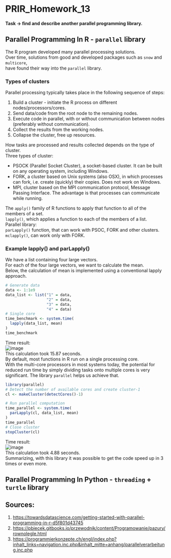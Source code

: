 # PRIR_Homework_13
#### Task -> find and describe another parallel programming library.
## Parallel Programming In R - ```parallel``` library
The R program developed many parallel processing solutions.\
Over time, solutions from good and developed packages such as ```snow``` and ```multicore```,\
have found their way into the ```parallel``` library.
### Types of clusters
Parallel processing typically takes place in the following sequence of steps:
1. Build a cluster - initiate the R process on different nodes/processors/cores.
2. Send data/code from the root node to the remaining nodes.
3. Execute code in parallel, with or without communication between nodes (preferably without communication).
4. Collect the results from the working nodes.
5. Collapse the cluster, free up resources.

How tasks are processed and results collected depends on the type of cluster. \
Three types of cluster:
 - PSOCK (Parallel Socket Cluster), a socket-based cluster. It can be built on any operating system, including Windows.
 - FORK, a cluster based on Unix systems (also OSX), in which processes can fork, i.e. create (quickly) their copies. Does not work on Windows.
 - MPI, cluster based on the MPI communication protocol, Message Passing Interface. The advantage is that processes can communicate while running.
 
The ```apply()``` family of R functions to apply that function to all of the members of a set.\
```lapply()```, which applies a function to each of the members of a list.\
Parallel library:\
```parLapply()``` function, that can work with PSOC, FORK and other clusters.\
```mclapply()```, can work only with FORK.
### Example lapply() and parLapply()
We have a list containing four large vectors.\
For each of the four large vectors, we want to calculate the mean.\
Below, the calculation of mean is implemented using a conventional lapply approach.
```r
# Generate data
data <- 1:1e9
data_list <- list("1" = data,
                  "2" = data,
                  "3" = data,
                  "4" = data)
# Single core
time_benchmark <- system.time(
  lapply(data_list, mean)
)
time_benchmark
```
Time result:\
![image](https://user-images.githubusercontent.com/72127610/151669676-1c340b49-7fec-4855-a8a6-1fac3d22d16c.png) \
This calculation took 15.87 seconds. \
By default, most functions in R run on a single processing core.\
With the multi-core processors in most systems today, the potential for reduced run time by simply dividing tasks onto multiple cores is very significant.
The library ```parallel``` helps us achieve that.
```r
library(parallel)
# Detect the number of available cores and create cluster-1
cl <- makeCluster(detectCores()-1)

# Run parallel computation
time_parallel <- system.time(
  parLapply(cl, data_list, mean)
)
time_parallel
# Close cluster
stopCluster(cl)
```
Time result:\
![image](https://user-images.githubusercontent.com/72127610/151670082-eb675932-0402-49c1-aee2-148b27325507.png) \
This calculation took 4.88 seconds.\
Summarizing, with this library it was possible to get the code speed up in 3 times or even more.
## Parallel Programming In Python - ```threading``` + ```turtle``` library 
## Sources:
1. https://towardsdatascience.com/getting-started-with-parallel-programming-in-r-d5f801d43745
2. https://pbiecek.gitbooks.io/przewodnik/content/Programowanie/pazury/rownolegle.html
3. https://programmierkonzepte.ch/engl/index.php?inhalt_links=navigation.inc.php&inhalt_mitte=anhang/parallelverarbeitung.inc.php
